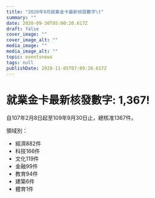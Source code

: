 ```yaml
---
title: "2020年9月就業金卡最新核發數字\t"
summary: ""
date: 2020-09-30T05:00:20.617Z
draft: false
cover_image: ""
cover_image_alt: ""
media_image: ""
media_image_alt: ""
topic: eventsnews
tags: null
publishDate: 2020-11-05T07:09:20.617Z
---
```

# 就業金卡最新核發數字: 1,367!

自107年2月8日起至109年9月30日止，總核准1367件。

領域別：

* 經濟882件
* 科技166件
* 文化119件
* 金融99件
* 教育94件
* 建築6件
* 體育1件